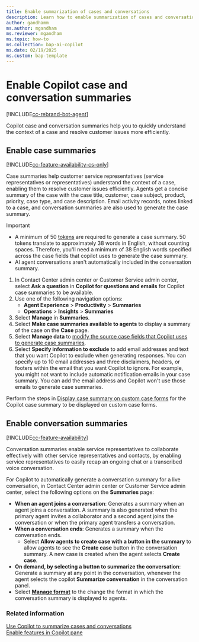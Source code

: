 ```yaml
---
title: Enable summarization of cases and conversations
description: Learn how to enable summarization of cases and conversations using Copilot in Customer Service.
author: gandhamm
ms.author: mgandham
ms.reviewer: mgandham
ms.topic: how-to 
ms.collection: bap-ai-copilot
ms.date: 02/19/2025
ms.custom: bap-template 
---
```


# Enable Copilot case and conversation summaries

[!INCLUDE[cc-rebrand-bot-agent](../includes/cc-rebrand-bot-agent.md)]

Copilot case and conversation summaries help you to quickly understand the context of a case and resolve customer issues more efficiently.

## Enable case summaries

[!INCLUDE[cc-feature-availability-cs-only](../includes/cc-feature-availability-cs-only.md)]

Case summaries help customer service representatives (service representatives or representatives) understand the context of a case, enabling them to resolve customer issues efficiently. Agents get a concise summary of the case with the case title, customer, case subject, product, priority, case type, and case description. Email activity records, notes linked to a case, and conversation summaries are also used to generate the case summary.

> [!IMPORTANT]
> - A minimum of 50 [tokens](https://platform.openai.com/docs/introduction) are required to generate a case summary. 50 tokens translate to approximately 38 words in English, without counting spaces. Therefore, you'll need a minimum of 38 English words specified across the case fields that copilot uses to generate the case summary.
> - AI agent conversations aren't automatically included in the conversation summary.
 
1. In Contact Center admin center or Customer Service admin center, select **Ask a question** in **Copilot for questions and emails** for Copilot case summaries to be available.
1. Use one of the following navigation options: 
    - **Agent Experience** > **Productivity** > **Summaries**
    - **Operations** > **Insights** > **Summaries**
1. Select **Manage** in **Summaries**.
1. Select **Make case summaries available to agents** to display a summary of the case on the **Case** page. 
1. Select **Manage data** to [modify the source case fields that Copilot uses to generate case summaries](/dynamics365/customer-service/administer/copilot-map-custom-fields). 
1. Select **Specify information to exclude** to add email addresses and text that you want Copilot to exclude when generating responses. You can specify up to 10 email addresses and three disclaimers, headers, or footers within the email that you want Copilot to ignore. For example, you might not want to include automatic notification emails in your case summary. You can add the email address and Copilot won't use those emails to generate case summaries.<br>

Perform the steps in [Display case summary on custom case forms](/dynamics365/customer-service/administer/copilot-powerapps-settings) for the Copilot case summary to be displayed on custom case forms. 

## Enable conversation summaries

[!INCLUDE[cc-feature-availability](../includes/cc-feature-availability.md)]

Conversation summaries enable service representatives to collaborate effectively with other service representatives and contacts, by enabling service representatives to easily recap an ongoing chat or a transcribed voice conversation.

For Copilot to automatically generate a conversation summary for a live conversation, in Contact Center admin center or Customer Service admin center, select the following options on the **Summaries** page:
   - **When an agent joins a conversation**: Generates a summary when an agent joins a conversation. A summary is also generated when the primary agent invites a collaborator and a second agent joins the conversation or when the primary agent transfers a conversation.
   - **When a conversation ends**: Generates a summary when the conversation ends. 
      - Select **Allow agents to create case with a button in the summary** to allow agents to see the **Create case** button in the conversation summary. A new case is created when the agent selects **Create case**.
   - **On demand, by selecting a button to summarize the conversation**: Generate a summary at any point in the conversation, whenever the agent selects the copilot **Summarize conversation** in the conversation panel.
   - Select [**Manage format**](customize-copilot-conv-summary.md) to  the change the format in which the conversation summary is displayed to agents.

### Related information

[Use Copilot to summarize cases and conversations](../use/copilot-use-summary.md)  
[Enable features in Copilot pane](copilot-enable-help-pane.md)
